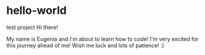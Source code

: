 # hello-world
test project
Hi there!

My name is Eugenia and I'm about to learn how to code! I'm very excited for this journey ahead of me!
Wish me luck and lots of patience! 
:)
